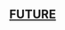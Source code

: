 <h2><a href="https://rawcdn.githack.com/Rustam8953/academy/1b416cec34d3d104f3d0bda0e5eb8439506ae6f6/index.html">FUTURE</a></h2>
